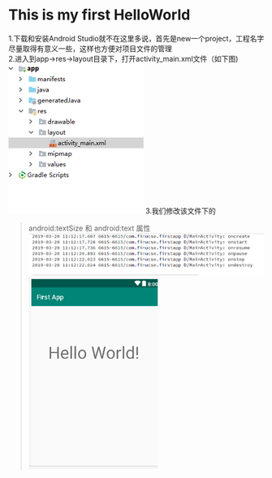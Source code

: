 # This is my first HelloWorld  
1.下载和安装Android Studio就不在这里多说，首先是new一个project，工程名字尽量取得有意义一些，这样也方便对项目文件的管理  
2.进入到app->res->layout目录下，打开activity_main.xml文件（如下图)  
![directer](https://github.com/ishy6/HelloWorld/blob/master/app/src/image/direct.PNG)
3.我们修改该文件下的
>android:textSize 和 android:text 属性  
![Acticity](https://github.com/ishy6/HelloWorld/blob/ec7fa3a16db2c3e1a51f88610c66066cb163a507/Activity.PNG)
![Screen](https://github.com/ishy6/HelloWorld/blob/ec7fa3a16db2c3e1a51f88610c66066cb163a507/screen.PNG)
